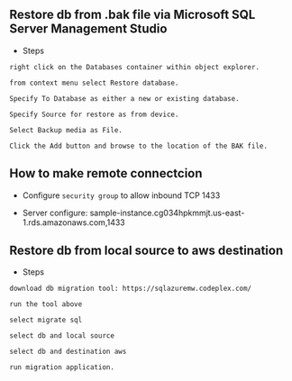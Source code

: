 

## Restore db from .bak file via Microsoft SQL Server Management Studio

* Steps

```
right click on the Databases container within object explorer.

from context menu select Restore database.

Specify To Database as either a new or existing database.

Specify Source for restore as from device.

Select Backup media as File.

Click the Add button and browse to the location of the BAK file.
```

## How to make remote connectcion

* Configure `security group` to allow inbound TCP 1433

* Server configure: sample-instance.cg034hpkmmjt.us-east-1.rds.amazonaws.com,1433


## Restore db from local source to aws destination

* Steps

```
download db migration tool: https://sqlazuremw.codeplex.com/

run the tool above

select migrate sql

select db and local source

select db and destination aws

run migration application.
```
